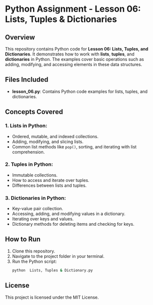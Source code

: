 # Python Assignment - Lesson 06: Lists, Tuples & Dictionaries

## Overview
This repository contains Python code for **Lesson 06: Lists, Tuples, and Dictionaries**. It demonstrates how to work with **lists**, **tuples**, and **dictionaries** in Python. The examples cover basic operations such as adding, modifying, and accessing elements in these data structures.

## Files Included
- **lesson_06.py**: Contains Python code examples for lists, tuples, and dictionaries.
  
## Concepts Covered
### 1. **Lists in Python**:
   - Ordered, mutable, and indexed collections.
   - Adding, modifying, and slicing lists.
   - Common list methods like `pop()`, sorting, and iterating with list comprehension.

### 2. **Tuples in Python**:
   - Immutable collections.
   - How to access and iterate over tuples.
   - Differences between lists and tuples.

### 3. **Dictionaries in Python**:
   - Key-value pair collection.
   - Accessing, adding, and modifying values in a dictionary.
   - Iterating over keys and values.
   - Dictionary methods for deleting items and checking for keys.

## How to Run
1. Clone this repository.
2. Navigate to the project folder in your terminal.
3. Run the Python script:
   ```bash
   python  Lists, Tuples & Dictionary.py
   ```

## License
This project is licensed under the MIT License.
